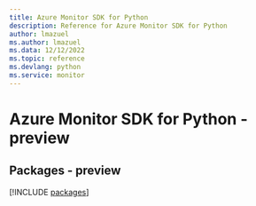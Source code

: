 ```yaml
---
title: Azure Monitor SDK for Python
description: Reference for Azure Monitor SDK for Python
author: lmazuel
ms.author: lmazuel
ms.data: 12/12/2022
ms.topic: reference
ms.devlang: python
ms.service: monitor
---
```

# Azure Monitor SDK for Python - preview
## Packages - preview
[!INCLUDE [packages](monitor-index.md)]